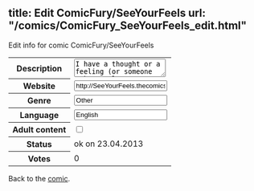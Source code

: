 title: Edit ComicFury/SeeYourFeels
url: "/comics/ComicFury_SeeYourFeels_edit.html"
---
Edit info for comic ComicFury/SeeYourFeels

<form name="comic" action="http://gaepostmail.appengine.com/comic" name="post">
<table class="comicinfo">
<tr>
<th>Description</th><td><textarea name="description">I have a thought or a feeling (or someone makes a clever comment) and I translate it into a single frame comic. This comic is not a continued story, so you can jump in anytime. Update Schedule: Every business day (Monday through Friday, excluding holidays) www.facebook.com/ICanSeeYourFeels</textarea></td>
</tr>
<tr>
<th>Website</th><td><input type="text" name="url" value="http://SeeYourFeels.thecomicseries.com/"/></td>
</tr>
<tr>
<th>Genre</th><td><input type="text" name="genre" value="Other"/></td>
</tr>
<tr>
<th>Language</th><td><input type="text" name="language" value="English"/></td>
</tr>
<tr>
<th>Adult content</th><td><input type="checkbox" name="adult" value="adult" /></td>
</tr>
<tr>
<th>Status</th><td>ok on 23.04.2013</td>
</tr>
<tr>
<th>Votes</th><td>0</div></td>
</tr>
</table>
</form>

Back to the [comic](/comics/ComicFury_SeeYourFeels.html).
